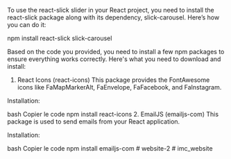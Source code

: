 To use the react-slick slider in your React project, you need to install the react-slick package along with its dependency, slick-carousel. Here’s how you can do it:


npm install react-slick slick-carousel

Based on the code you provided, you need to install a few npm packages to ensure everything works correctly. Here's what you need to download and install:

1. React Icons (react-icons)
This package provides the FontAwesome icons like FaMapMarkerAlt, FaEnvelope, FaFacebook, and FaInstagram.

Installation:

bash
Copier le code
npm install react-icons
2. EmailJS (emailjs-com)
This package is used to send emails from your React application.

Installation:

bash
Copier le code
npm install emailjs-com
#   w e b s i t e - 2  
 #   i m c _ w e b s i t e  
 
